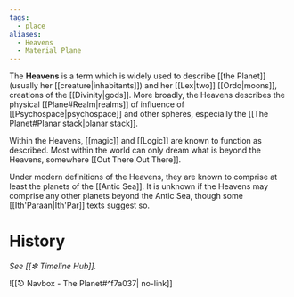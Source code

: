 ```yaml
---
tags:
  - place
aliases:
  - Heavens
  - Material Plane
---
```

The **Heavens** is a term which is widely used to describe [[the Planet]] (usually her [[creature|inhabitants]]) and her [[Lex|two]] [[Ordo|moons]], creations of the [[Divinity|gods]]. More broadly, the Heavens describes the physical [[Plane#Realm|realms]] of influence of [[Psychospace|psychospace]] and other spheres, especially the [[The Planet#Planar stack|planar stack]].

Within the Heavens, [[magic]] and [[Logic]] are known to function as described. Most within the world can only dream what is beyond the Heavens, somewhere [[Out There|Out There]].

Under modern definitions of the Heavens, they are known to comprise at least the planets of the [[Antic Sea]]. It is unknown if the Heavens may comprise any other planets beyond the Antic Sea, though some [[Ith'Paraan|Ith'Par]] texts suggest so. 

# History
_See [[✼ Timeline Hub]]._

![[⎋ Navbox - The Planet#^f7a037| no-link]]